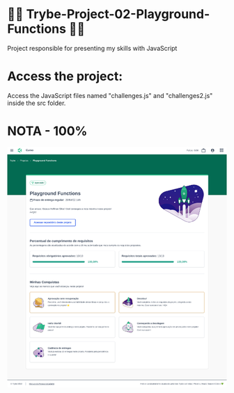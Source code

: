 # 💚💚 Trybe-Project-02-Playground-Functions 💚💚

Project responsible for presenting my skills with JavaScript 

# Access the project:

Access the JavaScript files named "challenges.js" and "challenges2.js" inside the src folder.

# NOTA - 100% 

<div align="center" margin="50px">
	<img src="nota-project-02-(1366x1500).png"/>
</div>

